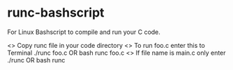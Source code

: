 # runc-bashscript
For Linux
Bashscript to compile and run your C code.

<>  Copy runc file in your code directory
<>  To run foo.c enter this to Terminal
    ./runc foo.c   OR   bash runc foo.c
<>  If file name is main.c only enter
    ./runc   OR bash runc

